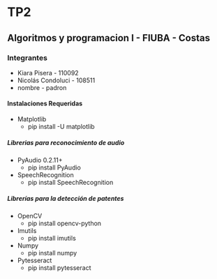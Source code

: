 # TP2
## Algoritmos y programacion I - FIUBA - Costas

### Integrantes
* Kiara Pisera - 110092
* Nicolás Condoluci - 108511
* nombre - padron
#### Instalaciones Requeridas
* Matplotlib
  * pip install -U matplotlib
##### Librerias para reconocimiento de audio
* PyAudio 0.2.11+
  * pip install PyAudio
* SpeechRecognition
  * pip install SpeechRecognition
##### Librerías para la detección de patentes
* OpenCV 
  * pip install opencv-python
* Imutils
  * pip install imutils
* Numpy
  * pip install numpy
* Pytesseract
  * pip install pytesseract
